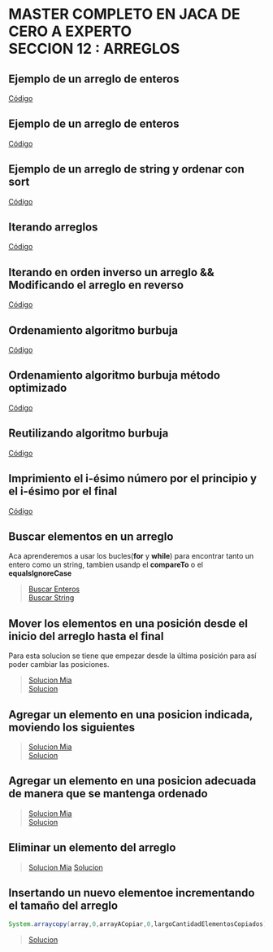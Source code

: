 # MASTER COMPLETO EN JACA DE CERO A EXPERTO <br> SECCION 12 : ARREGLOS

## Ejemplo de un arreglo de enteros

[Código](src/AAEjemploArregloInt.java)

## Ejemplo de un arreglo de enteros

[Código](src/BBEjemploArregloString.java)

## Ejemplo de un arreglo de string y ordenar con sort

[Código](src/CCIterandoArreglosFor.java)

## Iterando arreglos

[Código](src/DDIterarInversa.java)

## Iterando en orden inverso un arreglo && Modificando el arreglo en reverso

[Código](src/EEModificarArregloInversa.java)

## Ordenamiento algoritmo burbuja

[Código](src/FFOrdenarArrayMetodoBurbuja.java)

## Ordenamiento algoritmo burbuja método optimizado

[Código](src/GGMejoraMetodoBurjuja.java)

## Reutilizando algoritmo burbuja

[Código](src/HHBurbujaInt.java)

## Imprimiento el i-ésimo número por el principio y el i-ésimo por el final

[Código](src/IIEjemploArregloOrdenPrincipioFinal.java)

## Buscar elementos en un arreglo

Aca aprenderemos a usar los bucles(**for** y **while**) para encontrar tanto un entero como un string, tambien usandp
el **compareTo** o el **equalsIgnoreCase**
> [Buscar Enteros](src/PPBuscarArregloInt.java) \
> [Buscar String](src/PPBuscarArregloString.java)

## Mover los elementos en una posición desde el inicio del arreglo hasta el final

Para esta solucion se tiene que empezar desde la última posición para así poder cambiar las posiciones.

> [Solucion Mia](src/MoverUltimoElmentoAlInicio.java) \
> [Solucion](src/EjemploArreglosDesplazarPosicion.java)

## Agregar un elemento en una posicion indicada, moviendo los siguientes

> [Solucion Mia](src/EjemploAgregarMoviendoSiguienteMia.java) \
> [Solucion](src/EjemploAgregarMoviendoSiguiente.java)

## Agregar un elemento en una posicion adecuada de manera que se mantenga ordenado

> [Solucion Mia](src/AgregarElementoArrayOrdenadoMia.java) \
> [Solucion](src/AgregarElementoArrayOrdenado.java)

## Eliminar un elemento del arreglo

> [Solucion Mia](src/TTEliminarElementoArregloSolucion.java)
> [Solucion](src/TTEliminarElementoArreglo.java)

## Insertando un nuevo elementoe incrementando el tamaño del arreglo

```java
System.arraycopy(array,0,arrayACopiar,0,largoCantidadElementosCopiados);
```

> [Solucion](src/UUInserarElementoIncrementandoTamañoArreglo.java)
